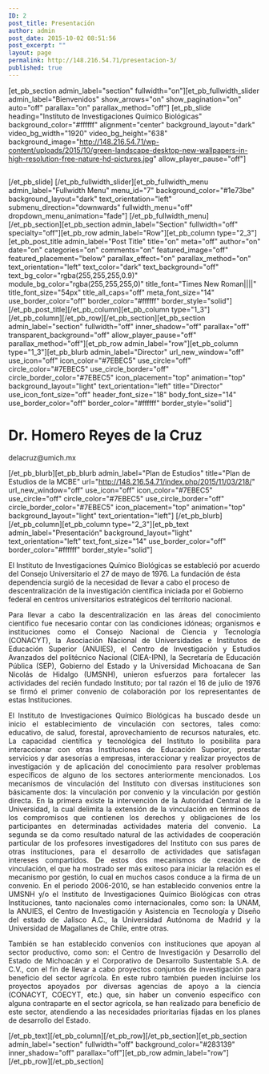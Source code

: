 ```yaml
---
ID: 2
post_title: Presentación
author: admin
post_date: 2015-10-02 08:51:56
post_excerpt: ""
layout: page
permalink: http://148.216.54.71/presentacion-3/
published: true
---
```

[et_pb_section admin_label="section" fullwidth="on"][et_pb_fullwidth_slider admin_label="Bienvenidos" show_arrows="on" show_pagination="on" auto="off" parallax="on" parallax_method="off"] [et_pb_slide heading="Instituto de Investigaciones Químico Biológicas" background_color="#ffffff" alignment="center" background_layout="dark" video_bg_width="1920" video_bg_height="638" background_image="http://148.216.54.71/wp-content/uploads/2015/10/green-landscape-desktop-new-wallpapers-in-high-resolution-free-nature-hd-pictures.jpg" allow_player_pause="off"]
<h2></h2>
[/et_pb_slide] [/et_pb_fullwidth_slider][et_pb_fullwidth_menu admin_label="Fullwidth Menu" menu_id="7" background_color="#1e73be" background_layout="dark" text_orientation="left" submenu_direction="downwards" fullwidth_menu="off" dropdown_menu_animation="fade"] [/et_pb_fullwidth_menu][/et_pb_section][et_pb_section admin_label="Section" fullwidth="off" specialty="off"][et_pb_row admin_label="Row"][et_pb_column type="2_3"][et_pb_post_title admin_label="Post Title" title="on" meta="off" author="on" date="on" categories="on" comments="on" featured_image="off" featured_placement="below" parallax_effect="on" parallax_method="on" text_orientation="left" text_color="dark" text_background="off" text_bg_color="rgba(255,255,255,0.9)" module_bg_color="rgba(255,255,255,0)" title_font="Times New Roman||||" title_font_size="54px" title_all_caps="off" meta_font_size="14" use_border_color="off" border_color="#ffffff" border_style="solid"] [/et_pb_post_title][/et_pb_column][et_pb_column type="1_3"][/et_pb_column][/et_pb_row][/et_pb_section][et_pb_section admin_label="section" fullwidth="off" inner_shadow="off" parallax="off" transparent_background="off" allow_player_pause="off" parallax_method="off"][et_pb_row admin_label="row"][et_pb_column type="1_3"][et_pb_blurb admin_label="Director" url_new_window="off" use_icon="off" icon_color="#7EBEC5" use_circle="off" circle_color="#7EBEC5" use_circle_border="off" circle_border_color="#7EBEC5" icon_placement="top" animation="top" background_layout="light" text_orientation="left" title="Director" use_icon_font_size="off" header_font_size="18" body_font_size="14" use_border_color="off" border_color="#ffffff" border_style="solid"]
<h1>Dr. Homero Reyes de la Cruz</h1>
delacruz@umich.mx

[/et_pb_blurb][et_pb_blurb admin_label="Plan de Estudios" title="Plan de Estudios de la MCBE" url="http://148.216.54.71/index.php/2015/11/03/218/" url_new_window="off" use_icon="off" icon_color="#7EBEC5" use_circle="off" circle_color="#7EBEC5" use_circle_border="off" circle_border_color="#7EBEC5" icon_placement="top" animation="top" background_layout="light" text_orientation="left"] [/et_pb_blurb][/et_pb_column][et_pb_column type="2_3"][et_pb_text admin_label="Presentación" background_layout="light" text_orientation="left" text_font_size="14" use_border_color="off" border_color="#ffffff" border_style="solid"]
<div class="span6 span12-tablet">

El Instituto de Investigaciones Químico Biológicas se estableció por acuerdo del Consejo Universitario el 27 de mayo de 1976. La fundación de ésta dependencia surgió de la necesidad de llevar a cabo el proceso de descentralización de la investigación científica iniciada por el Gobierno federal en centros universitarios estratégicos del territorio nacional.
<p style="text-align: justify;">Para llevar a cabo la descentralización en las áreas del conocimiento científico fue necesario contar con las condiciones idóneas; organismos e instituciones como el Consejo Nacional de Ciencia y Tecnología (CONACYT), la Asociación Nacional de Universidades e Institutos de Educación Superior (ANUIES), el Centro de Investigación y Estudios Avanzados del politécnico Nacional (CIEA-IPN), la Secretaría de Educación Pública (SEP), Gobierno del Estado y la Universidad Michoacana de San Nicolás de Hidalgo (UMSNH), unieron esfuerzos para fortalecer las actividades del recién fundado Instituto; por tal razón el 16 de julio de 1976 se firmó el primer convenio de colaboración por los representantes de estas Instituciones.</p>
<p style="text-align: justify;">El Instituto de Investigaciones Químico Biológicas ha buscado desde un inicio el establecimiento de vinculación con sectores, tales como: educativo, de salud, forestal, aprovechamiento de recursos naturales, etc. La capacidad científica y tecnológica del Instituto lo posibilita para interaccionar con otras Instituciones de Educación Superior, prestar servicios y dar asesorías a empresas, interaccionar y realizar proyectos de investigación y de aplicación del conocimiento para resolver problemas específicos de alguno de los sectores anteriormente mencionados.
Los mecanismos de vinculación del Instituto con diversas instituciones son básicamente dos: la vinculación por convenio y la vinculación por gestión directa. En la primera existe la intervención de la Autoridad Central de la Universidad, la cual delimita la extensión de la vinculación en términos de los compromisos que contienen los derechos y obligaciones de los participantes en determinadas actividades materia del convenio. La segunda se da como resultado natural de las actividades de cooperación particular de los profesores investigadores del Instituto con sus pares de otras instituciones, para el desarrollo de actividades que satisfagan intereses compartidos. De estos dos mecanismos de creación de vinculación, el que ha mostrado ser más exitoso para iniciar la relación es el mecanismo por gestión, lo cual en muchos casos conduce a la firma de un convenio.
En el periodo 2006-2010, se han establecido convenios entre la UMSNH y/o el Instituto de Investigaciones Químico Biológicas con otras Instituciones, tanto nacionales como internacionales, como son: la UNAM, la ANUIES, el Centro de Investigación y Asistencia en Tecnología y Diseño del estado de Jalisco A.C., la Universidad Autónoma de Madrid y la Universidad de Magallanes de Chile, entre otras.</p>
<p style="text-align: justify;">También se han establecido convenios con instituciones que apoyan al sector productivo, como son: el Centro de Investigación y Desarrollo del Estado de Michoacán y el Corporativo de Desarrollo Sustentable S.A. de C.V., con el fin de llevar a cabo proyectos conjuntos de investigación para beneficio del sector agrícola. En este rubro también pueden incluirse los proyectos apoyados por diversas agencias de apoyo a la ciencia (CONACYT, COECYT, etc.) que, sin haber un convenio específico con alguna contraparte en el sector agrícola, se han realizado para beneficio de este sector, atendiendo a las necesidades prioritarias fijadas en los planes de desarrollo del Estado.</p>
<p style="text-align: justify;"></p>

</div>
[/et_pb_text][/et_pb_column][/et_pb_row][/et_pb_section][et_pb_section admin_label="section" fullwidth="off" background_color="#283139" inner_shadow="off" parallax="off"][et_pb_row admin_label="row"][/et_pb_row][/et_pb_section]